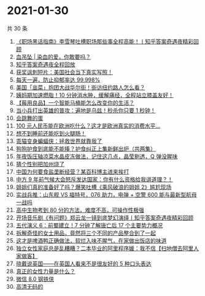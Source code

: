 # 2021-01-30

共 30 条

<!-- BEGIN ZHIHUVIDEO -->
<!-- 最后更新时间 Sat Jan 30 2021 16:08:52 GMT+0800 (CST) -->
1. [《职场黑话指南》李雪琴吐槽职场那些事全程高能！丨知乎答案奇遇夜精彩回顾](https://www.zhihu.com/zvideo/1338139157697851393)
1. [血吊坠 | 染血的爱，你敢要吗？](https://www.zhihu.com/zvideo/1338587835860418560)
1. [知乎答案奇遇夜全程回放](https://www.zhihu.com/zvideo/1337899403299422208)
1. [获奖讽刺短片：美国社会当下真实写照！](https://www.zhihu.com/zvideo/1338088982006272000)
1. [每天一遍，防止抑郁率达 99.998%](https://www.zhihu.com/zvideo/1338534004841721857)
1. [美国「韭菜」抱团大战华尔街！街访纽约路人怎么看？](https://www.zhihu.com/zvideo/1338811085781274624)
1. [姨妈期加速燃脂！10 分钟消水肿，缓解痛经，全程站立膝盖友好！](https://www.zhihu.com/zvideo/1338554575364886529)
1. [【莓用良品】一个智能马桶能怎么改变你的生活？](https://www.zhihu.com/zvideo/1338801051412721665)
1. [当小兵打出英雄的普攻：遍地是乌兹！秒杀你只要 1 秒钟！](https://www.zhihu.com/zvideo/1338607762834198529)
1. [会跳舞的蛋](https://www.zhihu.com/zvideo/1338263868892844032)
1. [100 元人民币能在欧洲吃什么？这才是欧洲真实的消费水平...](https://www.zhihu.com/zvideo/1338646645605163008)
1. [想不到睡前还能吃到火腿肠！](https://www.zhihu.com/zvideo/1338601827941085184)
1. [乖猫变身蝙蝠侠：拯救世界就靠我了](https://www.zhihu.com/zvideo/1338548975403106304)
1. [狗狗护食到底能不能揍？护食纠正上集新鲜出炉（共两集）](https://www.zhihu.com/zvideo/1338452628359815168)
1. [年夜饭压轴凉菜水晶皮冻做法，记住这几点，晶莹剔透，Q 弹没腥味](https://www.zhihu.com/zvideo/1338785832229502976)
1. [猜个性别把加州烧了](https://www.zhihu.com/zvideo/1338638471368040448)
1. [中国为何要食盐垄断经营？某百科博主进来挨打](https://www.zhihu.com/zvideo/1338553746662301696)
1. [中方 9 年前气候大会怒斥发达国家：你有什么资格给我讲道理？！](https://www.zhihu.com/zvideo/1338456806340358145)
1. [姐姐们真的准备好了吗？爆笑吐槽《乘风破浪的姐姐 2》尴尬现场](https://www.zhihu.com/zvideo/1338526260771627008)
1. [实战兵推：山东舰 VS 福特号，076 助力，电弹 + 空警 600 能与最新型航母一战吗](https://www.zhihu.com/zvideo/1338466108224499712)
1. [高中生物考到 80 分的方法，难度不高，可操作性极强](https://www.zhihu.com/zvideo/1338282102702899200)
1. [开场音乐剧《有问题》郑云龙一镜到底梦幻演绎丨知乎答案奇遇夜精彩回顾](https://www.zhihu.com/zvideo/1338145657501724672)
1. [五代演义 6：前蜀建立！7 分钟了解唐亡后 17 个主要势力概况](https://www.zhihu.com/zvideo/1338343137509855232)
1. [拆解奇怪的女士用品，竟然将三个不同的产品整合到了一起](https://www.zhihu.com/zvideo/1338580220799307776)
1. [这才是啤酒鸭正确做法，软烂入味不腥气，在家做出饭店的味道](https://www.zhihu.com/zvideo/1338425107295506432)
1. [独立女性家庭总是乱糟糟？二本毕业的阿里程序媛：我不信【扫地僧去阿里人家做客】](https://www.zhihu.com/zvideo/1338499949563662336)
1. [晓戴说英国——在英国人看来不是很友好的 5 种口头表达](https://www.zhihu.com/zvideo/1336922332661862400)
1. [真正的女性力量是什么？](https://www.zhihu.com/zvideo/1337891076708487168)
1. [微信 8.0 钢铁侠](https://www.zhihu.com/zvideo/1338185639083831296)
1. [高清无码的](https://www.zhihu.com/zvideo/1338162255004385283)
<!-- END ZHIHUVIDEO -->
